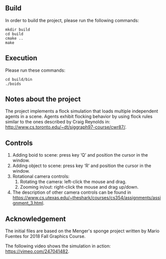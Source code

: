 ## Build

In order to build the project, please run the following commands:

```
mkdir build
cd build
cmake ..
make
```

## Execution

Please run these commands:

```
cd build/bin
./boids
```


## Notes about the project

The project implements a flock simulation that loads multiple independent agents in
a scene. Agents exhibit flocking behavior by using  flock rules similar to the ones described
by Craig Reynolds in: http://www.cs.toronto.edu/~dt/siggraph97-course/cwr87/.

## Controls

1. Adding boid to scene: press key ‘Q’ and position the cursor in the window.
2. Adding object to scene: press key ‘R’ and position the cursor in the window.
3. Rotational camera controls:
    1. Rotating the camera: left-click the mouse and drag.
    2. Zooming in/out: right-click the mouse and drag up/down.
4. The description of other camera controls can be found in https://www.cs.utexas.edu/~theshark/courses/cs354/assignments/assignment_3.html.

## Acknowledgement 

The initial files are based on the Menger's sponge project written by
Mario Fuentes for 2018 Fall Graphics Course.

The following video shows the simulation in action: https://vimeo.com/247041482.

